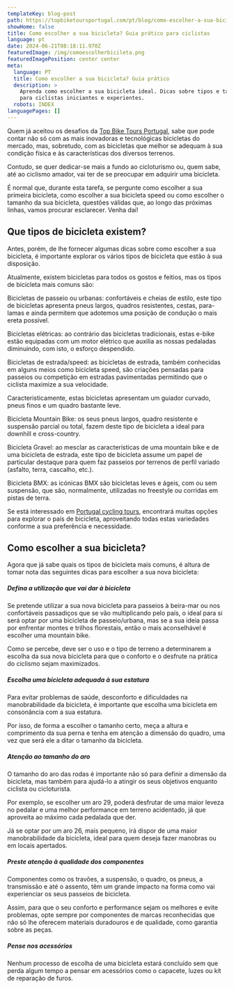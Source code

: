 ```yaml
---
templateKey: blog-post
path: https://topbiketoursportugal.com/pt/blog/como-escolher-a-sua-bicicleta-guia-pratico-para-ciclistas
showHome: false
title: Como escolher a sua bicicleta? Guia prático para ciclistas
language: pt
date: 2024-06-21T08:18:11.970Z
featuredImage: /img/comoescolherbicileta.png
featuredImagePosition: center center
meta:
  language: PT
  title: Como escolher a sua bicicleta? Guia prático
  description: >
    Aprenda como escolher a sua bicicleta ideal. Dicas sobre tipos e tamanhos
    para ciclistas iniciantes e experientes.
  robots: INDEX
languagePages: []
---
```

Quem já aceitou os desafios da [Top Bike Tours Portugal](https://www.topbiketoursportugal.com/), sabe que pode contar não só com as mais inovadoras e tecnológicas bicicletas do mercado, mas, sobretudo, com as bicicletas que melhor se adequam à sua condição física e às características dos diversos terrenos.

Contudo, se quer dedicar-se mais a fundo ao cicloturismo ou, quem sabe, até ao ciclismo amador, vai ter de se preocupar em adquirir uma bicicleta.

É normal que, durante esta tarefa, se pergunte como escolher a sua primeira bicicleta, como escolher a sua bicicleta speed ou como escolher o tamanho da sua bicicleta, questões válidas que, ao longo das próximas linhas, vamos procurar esclarecer. Venha daí!

## Que tipos de bicicleta existem?

Antes, porém, de lhe fornecer algumas dicas sobre como escolher a sua bicicleta, é importante explorar os vários tipos de bicicleta que estão à sua disposição.

Atualmente, existem bicicletas para todos os gostos e feitios, mas os tipos de bicicleta mais comuns são:

Bicicletas de passeio ou urbanas: confortáveis e cheias de estilo, este tipo de bicicletas apresenta pneus largos, quadros resistentes, cestas, para-lamas e ainda permitem que adotemos uma posição de condução o mais ereta possível.

Bicicletas elétricas: ao contrário das bicicletas tradicionais, estas e-bike estão equipadas com um motor elétrico que auxilia as nossas pedaladas diminuindo, com isto, o esforço despendido.

Bicicletas de estrada/speed: as bicicletas de estrada, também conhecidas em alguns meios como bicicleta speed, são criações pensadas para passeios ou competição em estradas pavimentadas permitindo que o ciclista maximize a sua velocidade.

Caracteristicamente, estas bicicletas apresentam um guiador curvado, pneus finos e um quadro bastante leve.

Bicicleta Mountain Bike: os seus pneus largos, quadro resistente e suspensão parcial ou total, fazem deste tipo de bicicleta a ideal para downhill e cross-country.

Bicicleta Gravel: ao mesclar as características de uma mountain bike e de uma bicicleta de estrada, este tipo de bicicleta assume um papel de particular destaque para quem faz passeios por terrenos de perfil variado (asfalto, terra, cascalho, etc.).

Bicicleta BMX: as icónicas BMX são bicicletas leves e ágeis, com ou sem suspensão, que são, normalmente, utilizadas no freestyle ou corridas em pistas de terra.

Se está interessado em [Portugal cycling tours](https://www.topbiketoursportugal.com/), encontrará muitas opções para explorar o país de bicicleta, aproveitando todas estas variedades conforme a sua preferência e necessidade.

## Como escolher a sua bicicleta?

Agora que já sabe quais os tipos de bicicleta mais comuns, é altura de tomar nota das seguintes dicas para escolher a sua nova bicicleta:

##### Defina a utilização que vai dar à bicicleta

Se pretende utilizar a sua nova bicicleta para passeios à beira-mar ou nos confortáveis passadiços que se vão multiplicando pelo país, o ideal para si será optar por uma bicicleta de passeio/urbana, mas se a sua ideia passa por enfrentar montes e trilhos florestais, então o mais aconselhável é escolher uma mountain bike.

Como se percebe, deve ser o uso e o tipo de terreno a determinarem a escolha da sua nova bicicleta para que o conforto e o desfrute na prática do ciclismo sejam maximizados.

##### Escolha uma bicicleta adequada à sua estatura

Para evitar problemas de saúde, desconforto e dificuldades na manobrabilidade da bicicleta, é importante que escolha uma bicicleta em consonância com a sua estatura.

Por isso, de forma a escolher o tamanho certo, meça a altura e comprimento da sua perna e tenha em atenção a dimensão do quadro, uma vez que será ele a ditar o tamanho da bicicleta.

##### Atenção ao tamanho do aro

O tamanho do aro das rodas é importante não só para definir a dimensão da bicicleta, mas também para ajudá-lo a atingir os seus objetivos enquanto ciclista ou cicloturista.

Por exemplo, se escolher um aro 29, poderá desfrutar de uma maior leveza no pedalar e uma melhor performance em terreno acidentado, já que aproveita ao máximo cada pedalada que der.

Já se optar por um aro 26, mais pequeno, irá dispor de uma maior manobrabilidade da bicicleta, ideal para quem deseja fazer manobras ou em locais apertados.

##### Preste atenção à qualidade dos componentes

Componentes como os travões, a suspensão, o quadro, os pneus, a transmissão e até o assento, têm um grande impacto na forma como vai experienciar os seus passeios de bicicleta.

Assim, para que o seu conforto e performance sejam os melhores e evite problemas, opte sempre por componentes de marcas reconhecidas que não só lhe oferecem materiais duradouros e de qualidade, como garantia sobre as peças.

##### Pense nos acessórios

Nenhum processo de escolha de uma bicicleta estará concluído sem que perda algum tempo a pensar em acessórios como o capacete, luzes ou kit de reparação de furos.